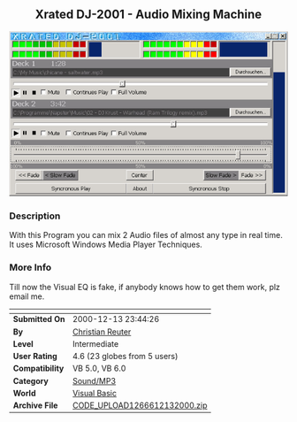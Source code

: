 ﻿<div align="center">

## Xrated DJ\-2001 \- Audio Mixing Machine

<img src="PIC200012131829472219.jpg">
</div>

### Description

With this Program you can mix 2 Audio files of almost any type in real time. It uses Microsoft Windows Media Player Techniques.
 
### More Info
 
Till now the Visual EQ is fake, if anybody knows how to get them work, plz email me.


<span>             |<span>
---                |---
**Submitted On**   |2000-12-13 23:44:26
**By**             |[Christian Reuter](https://github.com/Planet-Source-Code/PSCIndex/blob/master/ByAuthor/christian-reuter.md)
**Level**          |Intermediate
**User Rating**    |4.6 (23 globes from 5 users)
**Compatibility**  |VB 5\.0, VB 6\.0
**Category**       |[Sound/MP3](https://github.com/Planet-Source-Code/PSCIndex/blob/master/ByCategory/sound-mp3__1-45.md)
**World**          |[Visual Basic](https://github.com/Planet-Source-Code/PSCIndex/blob/master/ByWorld/visual-basic.md)
**Archive File**   |[CODE\_UPLOAD1266612132000\.zip](https://github.com/Planet-Source-Code/christian-reuter-xrated-dj-2001-audio-mixing-machine__1-13577/archive/master.zip)








